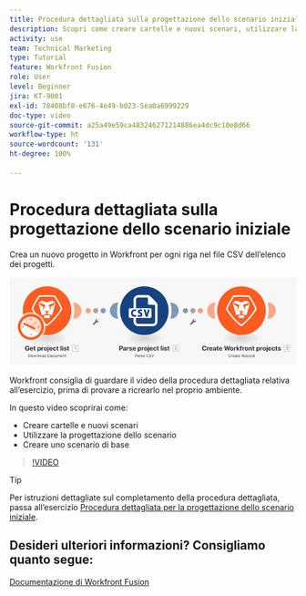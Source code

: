 ```yaml
---
title: Procedura dettagliata sulla progettazione dello scenario iniziale
description: Scopri come creare cartelle e nuovi scenari, utilizzare la progettazione dello scenario e creare uno scenario di base in  [!DNL Adobe Workfront Fusion].
activity: use
team: Technical Marketing
type: Tutorial
feature: Workfront Fusion
role: User
level: Beginner
jira: KT-9001
exl-id: 78408bf8-e676-4e49-b023-5ea0a6999229
doc-type: video
source-git-commit: a25a49e59ca483246271214886ea4dc9c10e8d66
workflow-type: ht
source-wordcount: '131'
ht-degree: 100%

---
```


# Procedura dettagliata sulla progettazione dello scenario iniziale

Crea un nuovo progetto in Workfront per ogni riga nel file CSV dell’elenco dei progetti.

![Immagine dello scenario Fusion](assets/understand-the-basics-1.png)

Workfront consiglia di guardare il video della procedura dettagliata relativa all’esercizio, prima di provare a ricrearlo nel proprio ambiente.

In questo video scoprirai come:

* Creare cartelle e nuovi scenari
* Utilizzare la progettazione dello scenario
* Creare uno scenario di base

>[!VIDEO](https://video.tv.adobe.com/v/335261/?quality=12&learn=on)

>[!TIP]
>
>Per istruzioni dettagliate sul completamento della procedura dettagliata, passa all’esercizio [Procedura dettagliata per la progettazione dello scenario iniziale](https://experienceleague.adobe.com/docs/workfront-learn/tutorials-workfront/fusion/exercises/initial-scenario-design.html?lang=it).



## Desideri ulteriori informazioni? Consigliamo quanto segue:

[Documentazione di Workfront Fusion](https://experienceleague.adobe.com/docs/workfront/using/adobe-workfront-fusion/workfront-fusion-2.html?lang=it)
